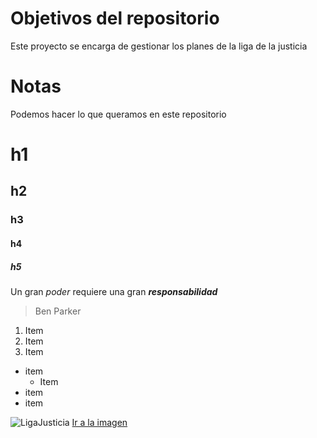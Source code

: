 # Objetivos del repositorio

Este proyecto se encarga de gestionar los planes de la liga de la justicia

# Notas

Podemos hacer lo que queramos en este repositorio

# h1
## h2
### h3
#### h4
##### h5


Un gran _poder_ requiere una gran **_responsabilidad_**
>Ben Parker 

1. Item
2. Item
3. Item

* item
    * Item
* item
* item

![LigaJusticia](https://i.imgur.com/28b1LJL.jpg)
[Ir a la imagen](https://i.imgur.com/28b1LJL.jpg)

